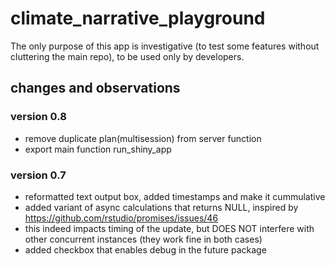 # climate_narrative_playground

The only purpose of this app is investigative (to test some features without cluttering the main repo), to be used only by developers.

## changes and observations 

### version 0.8
- remove duplicate plan(multisession) from server function
- export main function run_shiny_app

### version 0.7
- reformatted text output box, added timestamps and make it cummulative
- added variant of async calculations that returns NULL, inspired by https://github.com/rstudio/promises/issues/46
- this indeed impacts timing of the update, but DOES NOT interfere with other concurrent instances
    (they work fine in both cases)
- added checkbox that enables debug in the future package
